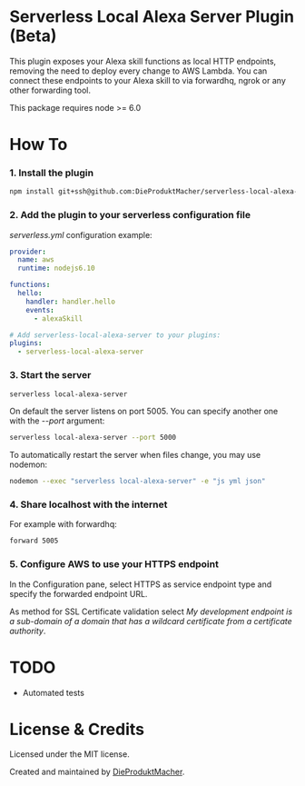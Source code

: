 Serverless Local Alexa Server Plugin (Beta)
=======

This plugin exposes your Alexa skill functions as local HTTP endpoints, removing the need to deploy every change to AWS Lambda. You can connect these endpoints to your Alexa skill to via forwardhq, ngrok or any other forwarding tool.

This package requires node >= 6.0


# How To

### 1. Install the plugin

```sh
npm install git+ssh@github.com:DieProduktMacher/serverless-local-alexa-server.git --save-dev
```

### 2. Add the plugin to your serverless configuration file

*serverless.yml* configuration example:

```yaml
provider:
  name: aws
  runtime: nodejs6.10

functions:
  hello:
    handler: handler.hello
    events:
      - alexaSkill

# Add serverless-local-alexa-server to your plugins:
plugins:
  - serverless-local-alexa-server
```

### 3. Start the server

```sh
serverless local-alexa-server
```

On default the server listens on port 5005. You can specify another one with the *--port* argument:

```sh
serverless local-alexa-server --port 5000
```

To automatically restart the server when files change, you may use nodemon:

```sh
nodemon --exec "serverless local-alexa-server" -e "js yml json"
```

### 4. Share localhost with the internet

For example with forwardhq:

```sh
forward 5005
```

### 5. Configure AWS to use your HTTPS endpoint

In the Configuration pane, select HTTPS as service endpoint type and specify the forwarded endpoint URL.

As method for SSL Certificate validation select *My development endpoint is a sub-domain of a domain that has a wildcard certificate from a certificate authority*.


# TODO

* Automated tests


# License & Credits

Licensed under the MIT license.

Created and maintained by [DieProduktMacher](http://www.dieproduktmacher.com).
